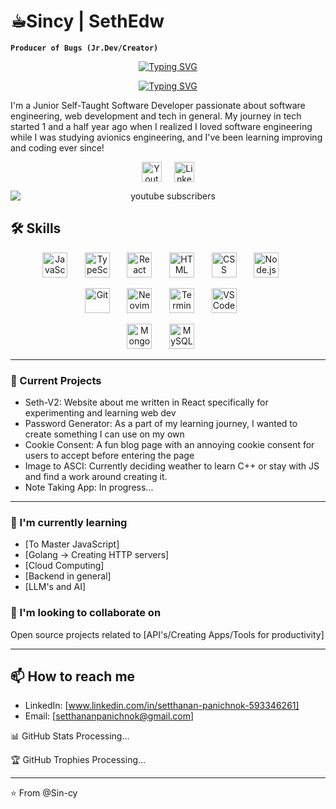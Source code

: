 # ☕︎Sincy | SethEdw
**` Producer of Bugs (Jr.Dev/Creator) `**

<p align="center">
    <a href="https://git.io/typing-svg"><img src="https://readme-typing-svg.demolab.com?font=Jetbrains+Mono+Nl&size=25&duration=1&color=00F7C3&center=true&vCenter=true&repeat=false&width=435&lines=Pheno+Seth+Panichnok" alt="Typing SVG" /></a>
</p>
<p align="center">
    <a href="https://git.io/typing-svg"><img src="https://readme-typing-svg.demolab.com?font=Jetbrains+Mono+Nl&pause=1000&color=00F7C3&center=true&vCenter=true&width=435&lines=Self-taught+Jr.+Developer;Never+Stop+Learning" alt="Typing SVG" /></a>
</p>

I'm a Junior Self-Taught Software Developer passionate about software engineering, web development and tech in general. My journey in tech started 1 and a half year ago when I realized I loved software engineering while I was studying avionics engineering, and I've been learning improving and coding ever since!

<!-- Social icons section -->
<p align="center" style="display: flex; justify-content: center; align-items: center; gap: 20px;">
    <a href="https://www.youtube.com/channel/UCWam55wUh-OOcvrGJisq0zA?sub_confirmation=1" style="display: inline-block; text-decoration: none; border:none;">
        <img width="32px" alt="Youtube" title="Youtube" src="https://img.icons8.com/fluency/48/26e07f/youtube-play.png" style="vertical-align: middle"/>
    </a>
    <a href="https://www.linkedin.com/in/setthanan-panichnok-593346261" style="display: inline-block; text-decoration: none; border:none;">
        <img width="32px" alt="LinkedIn" title="LinkedIn" src="https://img.icons8.com/fluency/48/26e07f/linkedin.png" style="vertical-align: middle"/>
    </a>
</p>

<p align="center">
    <a href="https://www.youtube.com/channel/UCWam55wUh-OOcvrGJisq0zA?sub_confirmation=1" style="text-decoration: none;">
        <img alt="youtube subscribers" title="Subscribe to my YouTube channel" src="https://custom-icon-badges.demolab.com/youtube/channel/subscribers/UCWam55wUh-OOcvrGJisq0zA?color=%23E05D44&label=SUBSCRIBE&logo=video&logoColor=white&style=for-the-badge&labelColor=CE4630" style="display: block;"/>
    </a>
</p>

## 🛠 Skills

<!-- - Languages: JavaScript -->
<!-- - Frontend(Main): JS, TS, React, HTML and CSS -->
<!-- - Backend: Node.js and Express -->
<!-- - Databases: MongoDB, MySQL and GraphQl -->
<!-- - Tools: Git, Vim/Nvim , VSCode(debugging) and Terminal Utils. -->


<!-- Frontend -->
<p align="center">
    <img src="https://img.icons8.com/color/48/000000/javascript.png" alt="JavaScript" title="JavaScript" width="40" height="40"/>
    &#8287;&#8287;&#8287;&#8287;&#8287;
    <img src="https://img.icons8.com/color/48/000000/typescript.png" alt="TypeScript" title="TypeScript" width="40" height="40"/>
    &#8287;&#8287;&#8287;&#8287;&#8287;
    <img src="https://img.icons8.com/ultraviolet/40/000000/react.png" alt="React" title="React" width="40" height="40"/>
    &#8287;&#8287;&#8287;&#8287;&#8287;
    <img src="https://img.icons8.com/color/48/000000/html-5.png" alt="HTML" title="HTML" width="40" height="40"/>
    &#8287;&#8287;&#8287;&#8287;&#8287;
    <img src="https://img.icons8.com/color/48/000000/css3.png" alt="CSS" title="CSS" width="40" height="40"/>
    &#8287;&#8287;&#8287;&#8287;&#8287;
    <img src="https://img.icons8.com/color/48/000000/nodejs.png" alt="Node.js" title="Node.js" width="40" height="40"/>
    &#8287;&#8287;&#8287;&#8287;&#8287;
</p>

<!-- Tools -->
<p align="center">
    <img src="https://img.icons8.com/color/48/000000/git.png" alt="Git" title="Git" width="40" height="40"/>
    &#8287;&#8287;&#8287;&#8287;&#8287;
    <img src="https://upload.wikimedia.org/wikipedia/commons/3/3a/Neovim-mark.svg" alt="Neovim" title="Neovim" width="40" height="40"/>
    &#8287;&#8287;&#8287;&#8287;&#8287;
    <img src="https://img.icons8.com/color/48/000000/console.png" alt="Terminal" title="Terminal Utils" width="40" height="40"/>
    &#8287;&#8287;&#8287;&#8287;&#8287;
    <img src="https://img.icons8.com/color/48/000000/visual-studio-code-2019.png" alt="VSCode" title="VSCode" width="40" height="40"/>
    &#8287;&#8287;&#8287;&#8287;&#8287;
</p>

<!-- Databases -->
<p align="center">
    <span>
        <img src="https://img.icons8.com/color/48/000000/mongodb.png" alt="MongoDB" title="MongoDB" width="40" height="40"/>
        &#8287;&#8287;&#8287;&#8287;&#8287;
        <img src="https://img.icons8.com/color/48/000000/mysql-logo.png" alt="MySQL" title="MySQL" width="40" height="40"/>
        &#8287;&#8287;&#8287;&#8287;&#8287;
    </span>
</p>


---

### 🔭 Current Projects

- Seth-V2: Website about me written in React specifically for experimenting and learning web dev
- Password Generator: As a part of my learning journey, I wanted to create something I can use on my own
- Cookie Consent: A fun blog page with an annoying cookie consent for users to accept before entering the page
- Image to ASCI: Currently deciding weather to learn C++ or stay with JS and find a work around creating it.
- Note Taking App: In progress...

---

### 🌱 I'm currently learning

- [To Master JavaScript]
- [Golang -> Creating HTTP servers]
- [Cloud Computing]
- [Backend in general]
- [LLM's and AI]

### 👯 I'm looking to collaborate on

Open source projects related to [API's/Creating Apps/Tools for productivity]

---

## 📫 How to reach me

- LinkedIn: [www.linkedin.com/in/setthanan-panichnok-593346261]
- Email: [setthananpanichnok@gmail.com]

📊 GitHub Stats
Processing...

🏆 GitHub Trophies
Processing...

---

⭐️ From @Sin-cy

<!---
Sin-cy/Sin-cy is a ✨ special ✨ repository because its `README.md` (this file) appears on your GitHub profile.
You can click the Preview link to take a look at your changes.
--->
